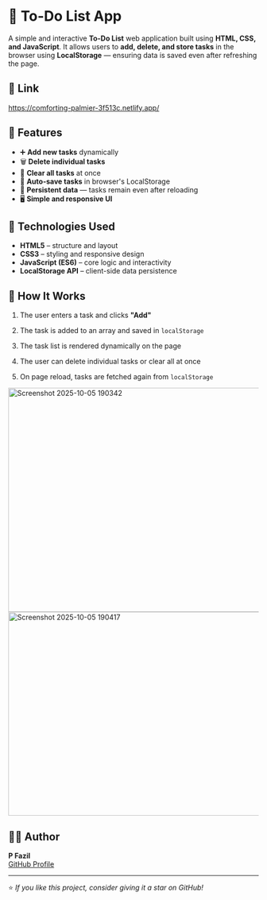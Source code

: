 # 📝 To-Do List App

A simple and interactive **To-Do List** web application built using **HTML, CSS, and JavaScript**. It allows users to **add, delete, and store tasks** in the browser using **LocalStorage** — ensuring data is saved even after refreshing the page.

## 🔗 Link 

https://comforting-palmier-3f513c.netlify.app/

## 🚀 Features

- ➕ **Add new tasks** dynamically
- 🗑️ **Delete individual tasks**
- 🧹 **Clear all tasks** at once
- 💾 **Auto-save tasks** in browser's LocalStorage
- 🔁 **Persistent data** — tasks remain even after reloading
- 🖥️ **Simple and responsive UI**

## 🧩 Technologies Used

- **HTML5** – structure and layout
- **CSS3** – styling and responsive design
- **JavaScript (ES6)** – core logic and interactivity
- **LocalStorage API** – client-side data persistence

## 🧠 How It Works

1. The user enters a task and clicks **"Add"**
2. The task is added to an array and saved in `localStorage`
3. The task list is rendered dynamically on the page
4. The user can delete individual tasks or clear all at once

5. On page reload, tasks are fetched again from `localStorage`

<img width="1454" height="451" alt="Screenshot 2025-10-05 190342" src="https://github.com/user-attachments/assets/cadb4498-3f81-4045-bcd4-9567498c8b2b" />
<img width="1380" height="410" alt="Screenshot 2025-10-05 190417" src="https://github.com/user-attachments/assets/da9ad782-9fc9-4cba-b785-b75669dd43b6" />

## 🧑‍💻 Author
**P Fazil**  
[GitHub Profile](https://github.com/P-Fazil)

---

⭐ *If you like this project, consider giving it a star on GitHub!*
